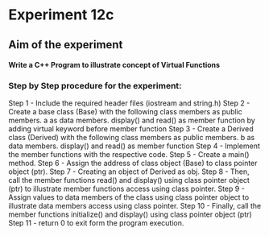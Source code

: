 # Experiment 12c
## Aim of the experiment
#### Write a C++ Program to illustrate concept of Virtual Functions
### Step by Step procedure for the experiment:

Step 1 - Include the required header files (iostream and string.h)
Step 2 - Create a base class (Base) with the following class members as public members.
a as data members.
display() and read() as member function by adding virtual keyword before member function
Step 3 - Create a Derived class (Derived) with the following class members as public members.
b as data members.
display() and read() as member function 
Step 4 - Implement the member functions with the respective code.
Step 5 - Create a main() method. 
Step 6 - Assign the address of class object (Base) to class pointer object (ptr).
Step 7 - Creating an object of Derived as obj.
Step 8 - Then, call the member functions read() and display() using class pointer object (ptr) to illustrate member functions access using class pointer.
Step 9 - Assign values to data members of the class using class pointer object to illustrate data members access using class pointer.
Step 10 - Finally, call the member functions initialize() and display() using class pointer object (ptr)
Step 11 - return 0 to exit form the program execution.
